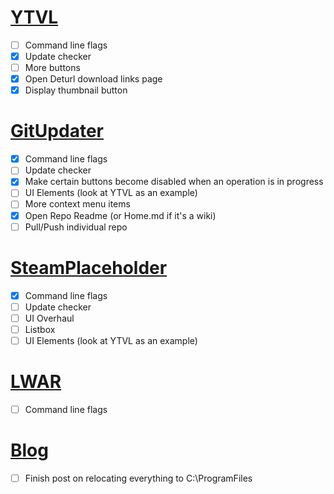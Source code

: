 # [YTVL](https://github.com/Walkman100/YTVL)
- [ ] Command line flags
- [x] Update checker
- [ ] More buttons
 - [x] Open Deturl download links page
 - [x] Display thumbnail button

# [GitUpdater](https://github.com/Walkman100/GitUpdater)
- [x] Command line flags
- [ ] Update checker
- [x] Make certain buttons become disabled when an operation is in progress
- [ ] UI Elements (look at YTVL as an example)
- [ ] More context menu items
 - [x] Open Repo Readme (or Home.md if it's a wiki)
 - [ ] Pull/Push individual repo

# [SteamPlaceholder](https://github.com/Walkman100/SteamPlaceholder)
- [x] Command line flags
- [ ] Update checker
- [ ] UI Overhaul
 - [ ] Listbox
 - [ ] UI Elements (look at YTVL as an example)

# [LWAR](https://github.com/CampusTools/LWAR)
- [ ] Command line flags

# [Blog](http://matthewcstech.blogspot.com/)
- [ ] Finish post on relocating everything to C:\ProgramFiles